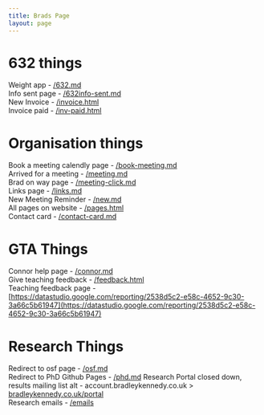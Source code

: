 ```yaml
---
title: Brads Page
layout: page
---
```

# 632 things
Weight app - [/632.md](/632)  
Info sent page - [/632info-sent.md](/632info-sent)  
New Invoice - [/invoice.html](/invoice)  
Invoice paid - [/inv-paid.html](/inv-paid)

# Organisation things
Book a meeting calendly page - [/book-meeting.md](/book-meeting)  
Arrived for a meeting - [/meeting.md](/meeting)  
Brad on way page - [/meeting-click.md](/meeting-click)  
Links page - [/links.md](/links)  
New Meeting Reminder - [/new.md](/new)  
All pages on website - [/pages.html](/pages)  
Contact card - [/contact-card.md](/contact-card)  

# GTA Things
Connor help page - [/connor.md](/connor)  
Give teaching feedback - [/feedback.html](/feedback)  
Teaching feedback page - [https://datastudio.google.com/reporting/2538d5c2-e58c-4652-9c30-3a66c5b61947](https://datastudio.google.com/reporting/2538d5c2-e58c-4652-9c30-3a66c5b61947)  

# Research Things
Redirect to osf page - [/osf.md](/osf)  
Redirect to PhD Github Pages - [/phd.md](/phd)
Research Portal closed down, results mailing list alt - account.bradleykennedy.co.uk > [bradleykennedy.co.uk/portal](/portal)  
Research emails - [/emails](/emails)  


